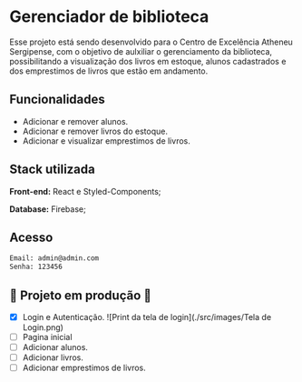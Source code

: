 
# Gerenciador de biblioteca
Esse projeto está sendo desenvolvido para o Centro de
Excelência Atheneu Sergipense, com o objetivo de aulxiliar
o gerenciamento da biblioteca, possibilitando a visualização
dos livros em estoque, alunos cadastrados e  dos emprestimos
de livros que estão em andamento.
## Funcionalidades

- Adicionar e remover alunos.
- Adicionar e remover livros do estoque.
- Adicionar e visualizar emprestimos de livros.



## Stack utilizada

**Front-end:** React e Styled-Components;

**Database:** Firebase;



## Acesso

```bash
Email: admin@admin.com
Senha: 123456
```

    
## 🚧 Projeto em produção 🚧

- [x] Login e Autenticação.
![Print da tela de login](./src/images/Tela de Login.png)
- [ ] Pagina inicial
- [ ] Adicionar alunos.
- [ ] Adicionar livros.
- [ ] Adicionar emprestimos de livros.
